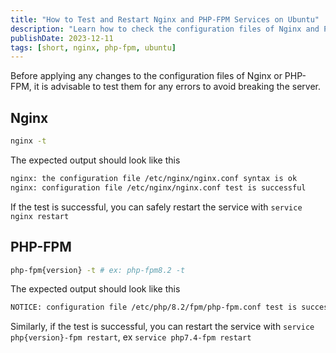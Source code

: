 ```yaml
---
title: "How to Test and Restart Nginx and PHP-FPM Services on Ubuntu"
description: "Learn how to check the configuration files of Nginx and PHP-FPM for errors and restart the services safely on Ubuntu."
publishDate: 2023-12-11
tags: [short, nginx, php-fpm, ubuntu]
---
```


Before applying any changes to the configuration files of Nginx or PHP-FPM, it is advisable to test them for any errors to avoid breaking the server.

## Nginx

```bash
nginx -t
```

The expected output should look like this

```bash
nginx: the configuration file /etc/nginx/nginx.conf syntax is ok
nginx: configuration file /etc/nginx/nginx.conf test is successful
```

If the test is successful, you can safely restart the service with `service nginx restart`

## PHP-FPM

```bash
php-fpm{version} -t # ex: php-fpm8.2 -t
```

The expected output should look like this

```bash
NOTICE: configuration file /etc/php/8.2/fpm/php-fpm.conf test is successful
```

Similarly, if the test is successful, you can restart the service with `service php{version}-fpm restart`, ex `service php7.4-fpm restart`
